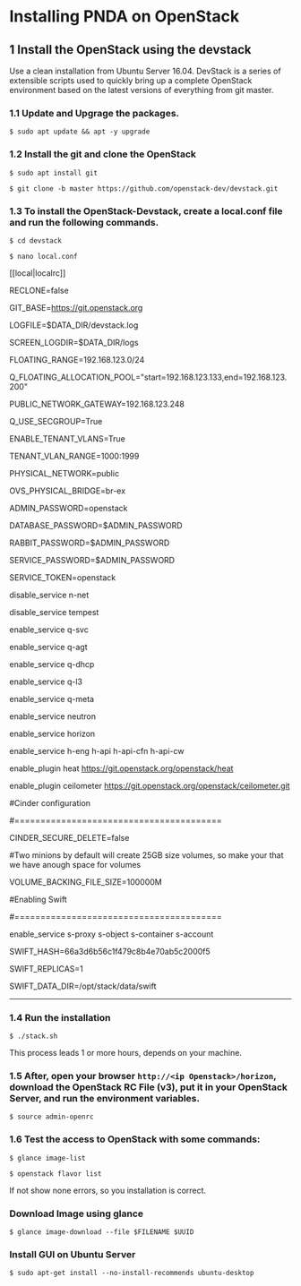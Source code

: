 # Installing PNDA on OpenStack

## 1 Install the OpenStack using the devstack

Use a clean installation from Ubuntu Server 16.04. DevStack is a series of extensible scripts used to quickly bring up a complete OpenStack environment based on the latest versions of everything from git master.

### 1.1 Update and Upgrage the packages.

`$ sudo apt update && apt -y upgrade`

### 1.2 Install the git and clone the OpenStack

`$ sudo apt install git`

`$ git clone -b master https://github.com/openstack-dev/devstack.git`

### 1.3 To install the OpenStack-Devstack, create a local.conf file and run the following commands.

`$ cd devstack`

`$ nano local.conf`

[[local|localrc]]

RECLONE=false

GIT_BASE=https://git.openstack.org

LOGFILE=$DATA_DIR/devstack.log

SCREEN_LOGDIR=$DATA_DIR/logs

FLOATING_RANGE=192.168.123.0/24

Q_FLOATING_ALLOCATION_POOL="start=192.168.123.133,end=192.168.123.200"

PUBLIC_NETWORK_GATEWAY=192.168.123.248

Q_USE_SECGROUP=True

ENABLE_TENANT_VLANS=True

TENANT_VLAN_RANGE=1000:1999

PHYSICAL_NETWORK=public

OVS_PHYSICAL_BRIDGE=br-ex

ADMIN_PASSWORD=openstack

DATABASE_PASSWORD=$ADMIN_PASSWORD

RABBIT_PASSWORD=$ADMIN_PASSWORD

SERVICE_PASSWORD=$ADMIN_PASSWORD

SERVICE_TOKEN=openstack

disable_service n-net

disable_service tempest

enable_service q-svc

enable_service q-agt

enable_service q-dhcp

enable_service q-l3

enable_service q-meta

enable_service neutron

enable_service horizon

enable_service h-eng h-api h-api-cfn h-api-cw

enable_plugin heat https://git.openstack.org/openstack/heat

enable_plugin ceilometer https://git.openstack.org/openstack/ceilometer.git

#Cinder configuration

#========================================

CINDER_SECURE_DELETE=false

#Two minions by default will create 25GB size volumes, so make your that we have anough space for volumes

VOLUME_BACKING_FILE_SIZE=100000M

#Enabling Swift

#========================================

enable_service s-proxy s-object s-container s-account

SWIFT_HASH=66a3d6b56c1f479c8b4e70ab5c2000f5

SWIFT_REPLICAS=1

SWIFT_DATA_DIR=/opt/stack/data/swift

------------------------------------------------------------

### 1.4 Run the installation

`$ ./stack.sh`

This process leads 1 or more hours, depends on your machine.

### 1.5 After, open your browser `http://<ip Openstack>/horizon`, download the OpenStack RC File (v3), put it in your OpenStack Server, and run the environment variables.

`$ source admin-openrc`

### 1.6 Test the access to OpenStack with some commands:

`$ glance image-list`

`$ openstack flavor list`

If not show none errors, so you installation is correct.

### Download Image using glance

`$ glance image-download --file $FILENAME $UUID`

### Install GUI on Ubuntu Server

`$ sudo apt-get install --no-install-recommends ubuntu-desktop`

